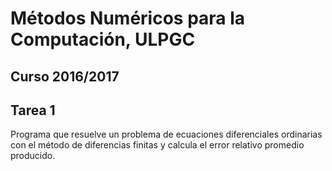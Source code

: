 # Métodos Numéricos para la Computación, ULPGC
## Curso 2016/2017
## Tarea 1
Programa que resuelve un problema de ecuaciones diferenciales ordinarias con el método de diferencias finitas y calcula el error relativo promedio producido.
